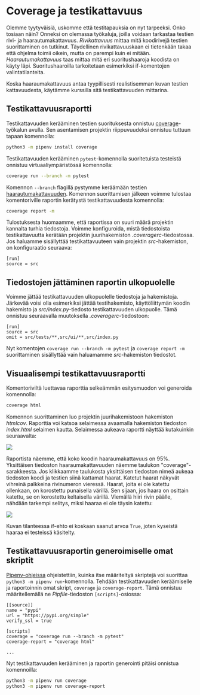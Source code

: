 # Coverage ja testikattavuus

Olemme tyytyväisiä, uskomme että testitapauksia on nyt tarpeeksi. Onko tosiaan näin? Onneksi on olemassa työkaluja, joilla voidaan tarkastaa testien rivi- ja haarautumakattavuus. _Rivikattavuus_ mittaa mitä koodirivejä testien suorittaminen on tutkinut. Täydellinen rivikattavuuskaan ei tietenkään takaa että ohjelma toimii oikein, mutta on parempi kuin ei mitään. _Haarautumakattavuus_ taas mittaa mitä eri suoritushaaroja koodista on käyty läpi. Suoritushaaroilla tarkoitetaan esimerkiksi if-komentojen valintatilanteita.

Koska haaraumakattavuus antaa tyypillisesti realistisemman kuvan testien kattavuudesta, käytämme kurssilla sitä testikattavuuden mittarina.

## Testikattavuusraportti

Testikattavuuden kerääminen testien suorituksesta onnistuu [coverage](https://coverage.readthedocs.io/en/coverage-4.3.2/index.html)-työkalun avulla. Sen asentamisen projektin riippuvuudeksi onnistuu tuttuun tapaan komennolla:

```bash
python3 -m pipenv install coverage
```

Testikattavuuden kerääminen `pytest`-komennolla suoritetuista testeistä onnistuu virtuaaliympäristössä komennolla:

```bash
coverage run --branch -m pytest
```

Komennon `--branch` flagillä pystymme keräämään testien [haarautumakattavuuden](https://coverage.readthedocs.io/en/coverage-4.3.2/branch.html). Komennon suorittamisen jälkeen voimme tulostaa komentoriville raportin kerätystä testikattavuudesta komennolla:

```bash
coverage report -m
```

Tulostuksesta huomaamme, että raportissa on suuri määrä projektin kannalta turhia tiedostoja. Voimme konfiguroida, mistä tiedostoista testikattavuutta kerätään projektin juurihakemiston _.coveragerc_-tiedostossa. Jos haluamme sisällyttää testikattavuuteen vain projektin _src_-hakemiston, on konfiguraatio seuraava:

```
[run]
source = src
```

## Tiedostojen jättäminen raportin ulkopuolelle

Voimme jättää testikattavuuden ulkopuolelle tiedostoja ja hakemistoja. Järkevää voisi olla esimerkiksi jättää testihakemisto, käyttöliittymän koodin hakemisto ja _src/index.py_-tiedosto testikattavuuden ulkopuolle. Tämä onnistuu seuraavalla muutoksella _.coveragerc_-tiedostoon:

```
[run]
source = src
omit = src/tests/**,src/ui/**,src/index.py
```

Nyt komentojen `coverage run --branch -m pytest` ja `coverage report -m` suorittaminen sisällyttää vain haluamamme _src_-hakemiston tiedostot.

## Visuaalisempi testikattavuusraportti

Komentoriviltä luettavaa raporttia selkeämmän esitysmuodon voi generoida komennolla:

```bash
coverage html
```

Komennon suorittaminen luo projektin juurihakemistoon hakemiston _htmlcov_. Raporttia voi katsoa selaimessa avaamalla hakemiston tiedoston _index.html_ selaimen kautta. Selaimessa aukeava raportti näyttää kutakuinkin seuraavalta:

![](./kuvat/coverage-raportti.png)

Raportista näemme, että koko koodin haaraumakattavuus on 95%. Yksittäisen tiedoston haaraumakattavuuden näemme taulukon "coverage"-sarakkeesta. Jos klikkaamme taulukosta yksittäisen tiedoston nimeä aukeaa tiedoston koodi ja testien siinä kattamat haarat. Katetut haarat näkyvät vihreinä palkkeina rivinumeron vieressä. Haarat, joita ei ole katettu ollenkaan, on korostettu punaisella värillä. Sen sijaan, jos haara on osittain katettu, se on korostettu keltaisella värillä. Viemällä hiiri rivin päälle, nähdään tarkempi selitys, miksi haaraa ei ole täysin katettu:

![](./kuvat/coverage-tiedosto.png)

Kuvan tilanteessa if-ehto ei koskaan saanut arvoa `True`, joten kyseistä haaraa ei testeissä käsitelty.

## Testikattavuusraportin generoimiselle omat skriptit

[Pipenv-ohjeissa](./pipenv.md) ohjeistettiin, kuinka itse määriteltyä skriptejä voi suorittaa `python3 -m pipenv run`-komennolla. Tehdään testikattavuuden keräämiselle ja raportoinnin omat skript, `coverage` ja `coverage-report`. Tämä onnistuu määritellemällä ne _Pipfile_-tiedoston `[scripts]`-osiossa:

```
[[source]]
name = "pypi"
url = "https://pypi.org/simple"
verify_ssl = true

[scripts]
coverage = "coverage run --branch -m pytest"
coverage-report = "coverage html"

...
```

Nyt testikattavuuden kerääminen ja raportin generointi pitäisi onnistua komennoilla:

```bash
python3 -m pipenv run coverage
python3 -m pipenv run coverage-report
```
